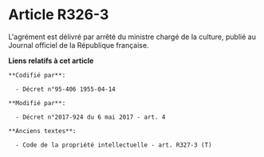 # Article R326-3

L'agrément est délivré par arrêté du ministre chargé de la culture, publié au Journal officiel de la République française.

**Liens relatifs à cet article**

	**Codifié par**:

	  - Décret n°95-406 1955-04-14

	**Modifié par**:

	  - Décret n°2017-924 du 6 mai 2017 - art. 4

	**Anciens textes**:

	  - Code de la propriété intellectuelle - art. R327-3 (T)
